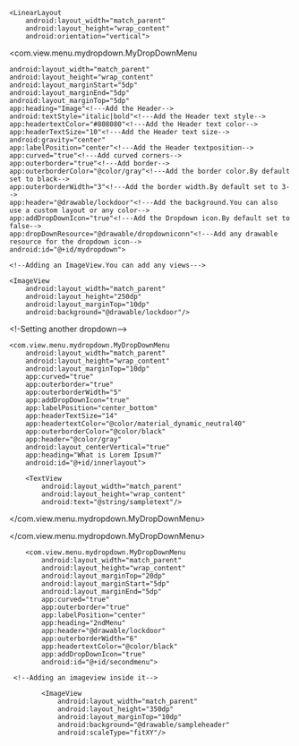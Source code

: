 <?xml version="1.0" encoding="utf-8"?>

<ScrollView
    xmlns:android="http://schemas.android.com/apk/res/android"
    xmlns:app="http://schemas.android.com/apk/res-auto"
    android:layout_width="match_parent"
    android:layout_height="wrap_content"
    android:layout_marginBottom="60dp">

    <LinearLayout
        android:layout_width="match_parent"
        android:layout_height="wrap_content"
        android:orientation="vertical">

<com.view.menu.mydropdown.MyDropDownMenu

    android:layout_width="match_parent"
    android:layout_height="wrap_content"
    android:layout_marginStart="5dp"
    android:layout_marginEnd="5dp"
    android:layout_marginTop="5dp"
    app:heading="Image"<!---Add the Header-->
    android:textStyle="italic|bold"<!---Add the Header text style-->
    app:headertextColor="#808080"<!---Add the Header text color-->
    app:headerTextSize="10"<!---Add the Header text size-->
    android:gravity="center"
    app:labelPosition="center"<!---Add the Header textposition-->
    app:curved="true"<!---Add curved corners-->
    app:outerborder="true"<!---Add border-->
    app:outerborderColor="@color/gray"<!---Add the border color.By default set to black-->
    app:outerborderWidth="3"<!---Add the border width.By default set to 3-->
    app:header="@drawable/lockdoor"<!---Add the background.You can also use a custom layout or any color-->
    app:addDropDownIcon="true"<!---Add the Dropdown icon.By default set to false-->
    app:dropDownResource="@drawable/dropdowniconn"<!---Add any drawable resource for the dropdown icon-->
    android:id="@+id/mydropdown">

    <!--Adding an ImageView.You can add any views--->

    <ImageView
        android:layout_width="match_parent"
        android:layout_height="250dp"
        android:layout_marginTop="10dp"
        android:background="@drawable/lockdoor"/>
 
<!-Setting another dropdown-->

    <com.view.menu.mydropdown.MyDropDownMenu
        android:layout_width="match_parent"
        android:layout_height="wrap_content"
        android:layout_marginTop="10dp"
        app:curved="true"
        app:outerborder="true"
        app:outerborderWidth="5"
        app:addDropDownIcon="true"
        app:labelPosition="center_bottom"
        app:headerTextSize="14"
        app:headertextColor="@color/material_dynamic_neutral40"
        app:outerborderColor="@color/black"
        app:header="@color/gray"
        android:layout_centerVertical="true"
        app:heading="What is Lorem Ipsum?"
        android:id="@+id/innerlayout">

 <!--Adding textview inside it-->

        <TextView
            android:layout_width="match_parent"
            android:layout_height="wrap_content"
            android:text="@string/sampletext"/>

</com.view.menu.mydropdown.MyDropDownMenu>

</com.view.menu.mydropdown.MyDropDownMenu>

<!--Adding textview inside this dropdown-->

        <com.view.menu.mydropdown.MyDropDownMenu
            android:layout_width="match_parent"
            android:layout_height="wrap_content"
            android:layout_marginTop="20dp"
            android:layout_marginStart="5dp"
            android:layout_marginEnd="5dp"
            app:curved="true"
            app:outerborder="true"
            app:labelPosition="center"
            app:heading="2ndMenu"
            app:header="@drawable/lockdoor"
            app:outerborderWidth="6"
            app:headertextColor="@color/black"
            app:addDropDownIcon="true"
            android:id="@+id/secondmenu">

     <!--Adding an imageview inside it-->

            <ImageView
                android:layout_width="match_parent"
                android:layout_height="350dp"
                android:layout_marginTop="10dp"
                android:background="@drawable/sampleheader"
                android:scaleType="fitXY"/>

  <!--Setting a button>

            <Button
                        android:layout_width="match_parent"
                        android:layout_height="60dp"
                        android:text="GetAllValues"
                        android:layout_gravity="bottom"
                        android:id="@+id/getselectedvalues"/>

        </com.view.menu.mydropdown.MyDropDownMenu>
        
    </LinearLayout>
</ScrollView>









